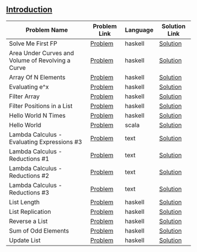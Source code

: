 ## [Introduction](https://www.hackerrank.com/domains/fp/intro)

| Problem Name                                      | Problem Link                                                                                              | Language | Solution Link                                                     |
|---------------------------------------------------|-----------------------------------------------------------------------------------------------------------|----------|-------------------------------------------------------------------|
| Solve Me First FP                                 | [Problem](https://www.hackerrank.com/challenges/fp-solve-me-first/problem)                                | haskell  | [Solution](./fp-solve-me-first.hs)                                |
| Area Under Curves and Volume of Revolving a Curve | [Problem](https://www.hackerrank.com/challenges/area-under-curves-and-volume-of-revolving-a-curv/problem) | haskell  | [Solution](./area-under-curves-and-volume-of-revolving-a-curv.hs) |
| Array Of N Elements                               | [Problem](https://www.hackerrank.com/challenges/fp-array-of-n-elements/problem)                           | haskell  | [Solution](./fp-array-of-n-elements.hs)                           |
| Evaluating e^x                                    | [Problem](https://www.hackerrank.com/challenges/eval-ex/problem)                                          | haskell  | [Solution](./eval-ex.hs)                                          |
| Filter Array                                      | [Problem](https://www.hackerrank.com/challenges/fp-filter-array/problem)                                  | haskell  | [Solution](./fp-filter-array.hs)                                  |
| Filter Positions in a List                        | [Problem](https://www.hackerrank.com/challenges/fp-filter-positions-in-a-list/problem)                    | haskell  | [Solution](./fp-filter-positions-in-a-list.hs)                    |
| Hello World N Times                               | [Problem](https://www.hackerrank.com/challenges/fp-hello-world-n-times/problem)                           | haskell  | [Solution](./fp-hello-world-n-times.hs)                           |
| Hello World                                       | [Problem](https://www.hackerrank.com/challenges/fp-hello-world/problem)                                   | scala    | [Solution](./fp-hello-world.scala)                                |
| Lambda Calculus - Evaluating Expressions #3       | [Problem](https://www.hackerrank.com/challenges/lambda-calculus-evaluate-the-expression/problem)          | text     | [Solution](./lambda-calculus-evaluate-the-expression.text)        |
| Lambda Calculus - Reductions #1                   | [Problem](https://www.hackerrank.com/challenges/lambda-calculus-reductions-1/problem)                     | text     | [Solution](./lambda-calculus-reductions-1.text)                   |
| Lambda Calculus - Reductions #2                   | [Problem](https://www.hackerrank.com/challenges/lambda-calculus-reductions-2/problem)                     | text     | [Solution](./lambda-calculus-reductions-2.text)                   |
| Lambda Calculus - Reductions #3                   | [Problem](https://www.hackerrank.com/challenges/lambda-calculus-reductions-3/problem)                     | text     | [Solution](./lambda-calculus-reductions-3.text)                   |
| List Length                                       | [Problem](https://www.hackerrank.com/challenges/fp-list-length/problem)                                   | haskell  | [Solution](./fp-list-length.hs)                                   |
| List Replication                                  | [Problem](https://www.hackerrank.com/challenges/fp-list-replication/problem)                              | haskell  | [Solution](./fp-list-replication.hs)                              |
| Reverse a List                                    | [Problem](https://www.hackerrank.com/challenges/fp-reverse-a-list/problem)                                | haskell  | [Solution](./fp-reverse-a-list.hs)                                |
| Sum of Odd Elements                               | [Problem](https://www.hackerrank.com/challenges/fp-sum-of-odd-elements/problem)                           | haskell  | [Solution](./fp-sum-of-odd-elements.hs)                           |
| Update List                                       | [Problem](https://www.hackerrank.com/challenges/fp-update-list/problem)                                   | haskell  | [Solution](./fp-update-list.hs)                                   |
